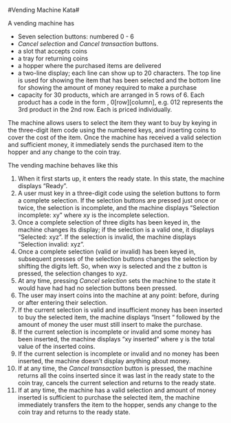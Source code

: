 #Vending Machine Kata#

A vending machine has 

*	Seven selection buttons: numbered 0 - 6
*	*Cancel selection* and *Cancel transaction* buttons.  
*	a slot that accepts coins 
*	a tray for returning coins
*	a hopper where the purchased items are delivered
*	a two-line display; each line can show up to 20 characters. The top line is used for showing the item that has been selected and the bottom line for showing the amount of money required to make a purchase
*	capacity for 30 products, which are arranged in 5 rows of 6. Each product has a code in the form , 0[row][column], e.g. 012 represents the 3rd product in the 2nd row. Each is priced individually.

The machine allows users to select the item they want to buy by keying in the three-digit item code using the numbered keys, and inserting coins to cover the cost of the item. Once the machine has received a valid selection and sufficient money, it immediately sends the purchased item to the hopper and any change to the coin tray. 

The vending machine behaves like this

1. When it first starts up, it enters the ready state. In this state, the machine displays “Ready”.
2. A user must key in a three-digit code using the seletion buttons to form a complete selection. If the selection buttons are pressed just once or twice, the selection is incomplete, and the machine displays “Selection incomplete: xy” where xy is the incomplete selection.
3. Once a complete selection of three digits has been keyed in, the machine changes its display; if the selection is a valid one, it displays “Selected: xyz”. If the selection is invalid, the machine displays “Selection invalid: xyz”.
4. Once a complete selection (valid or invalid) has been keyed in, subsequent presses of the selection buttons changes the selection by shifting the digits left. So, when wxy is selected and the z button is pressed, the selection changes to xyz.
5. At any time, pressing *Cancel selection* sets the machine to the state it would have had had no selection buttons been pressed. 
6. The user may insert coins into the machine at any point: before, during or after entering their selection.
7. If the current selection is valid and insufficient money has been inserted to buy the selected item, the machine displays “Insert “ followed by the amount of money the user must still insert to make the purchase. 
8. If the current selection is incomplete or invalid and some money has been inserted, the machine displays “xy inserted” where y is the total value of the inserted coins.
9. If the current selection is incomplete or invalid and no money has been inserted, the machine doesn’t display anything about money.
10. If at any time, the *Cancel transaction* button is pressed, the machine returns all the coins inserted since it was last in the ready state to the coin tray, cancels the current selection and returns to the ready state.
11. If at any time, the machine has a valid selection and amount of money inserted is sufficient to purchase the selected item, the machine immediately transfers the item to the hopper, sends any change to the coin tray and returns to the ready state.


